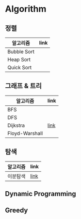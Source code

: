 # Algorithm
## 정렬
| **알고리즘** | **link** |
|----------|-----|
|Bubble Sort||
|Heap Sort||
|Quick Sort||

## 그래프 & 트리
| **알고리즘** | **link** |
|----------|-----|
|BFS||
|DFS||
|Dijkstra|[link](./Algorithms/Dijkstra.md)|
|Floyd-Warshall||

## 탐색
| **알고리즘** | **link** |
|----------|-----|
|이분탐색|[link](./Algorithms/BinarySearch.md)

## Dynamic Programming


## Greedy

## 

## 